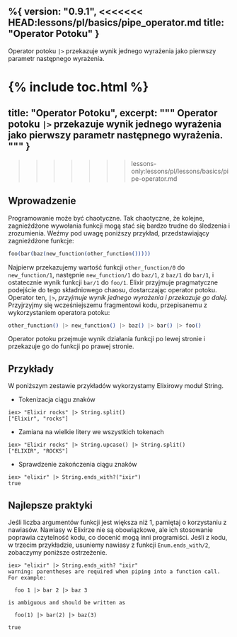 %{
  version: "0.9.1",
<<<<<<< HEAD:lessons/pl/basics/pipe_operator.md
  title: "Operator Potoku"
}
---

Operator potoku `|>` przekazuje wynik jednego wyrażenia jako pierwszy parametr następnego wyrażenia.

{% include toc.html %}
=======
  title: "Operator Potoku",
  excerpt: """
  Operator potoku `|>` przekazuje wynik jednego wyrażenia jako pierwszy parametr następnego wyrażenia.
  """
}
---
>>>>>>> lessons-only:lessons/pl/lessons/basics/pipe-operator.md

## Wprowadzenie

Programowanie może być chaotyczne. Tak chaotyczne, że kolejne, zagnieżdżone wywołania funkcji mogą stać się bardzo trudne do śledzenia i zrozumienia. Weźmy pod uwagę poniższy przykład, przedstawiający zagnieżdżone funkcje:

```elixir
foo(bar(baz(new_function(other_function()))))
```

Najpierw przekazujemy wartość funkcji `other_function/0` do `new_function/1`, następnie `new_function/1` do `baz/1`, z `baz/1` do `bar/1`, i ostatecznie wynik funkcji `bar/1` do `foo/1`. Elixir przyjmuje pragmatyczne podejście do tego składniowego chaosu, dostarczając operator potoku. Operator ten, `|>`, *przyjmuje wynik jednego wyrażenia i przekazuje go dalej*. Przyjrzyjmy się wcześniejszemu fragmentowi kodu, przepisanemu z wykorzystaniem operatora potoku:

```elixir
other_function() |> new_function() |> baz() |> bar() |> foo()
```

Operator potoku przejmuje wynik działania funkcji po lewej stronie i przekazuje go do funkcji po prawej stronie.

## Przykłady

W poniższym zestawie przykładów wykorzystamy Elixirowy moduł String.

- Tokenizacja ciągu znaków

```shell
iex> "Elixir rocks" |> String.split()
["Elixir", "rocks"]
```

- Zamiana na wielkie litery we wszystkich tokenach

```shell
iex> "Elixir rocks" |> String.upcase() |> String.split()
["ELIXIR", "ROCKS"]
```

- Sprawdzenie zakończenia ciągu znaków

```shell
iex> "elixir" |> String.ends_with?("ixir")
true
```

## Najlepsze praktyki

Jeśli liczba argumentów funkcji jest większa niż 1, pamiętaj o korzystaniu z nawiasów. Nawiasy w Elixirze nie są obowiązkowe, ale ich stosowanie poprawia czytelność kodu, co docenić mogą inni programiści. Jeśli z kodu, w trzecim przykładzie, usuniemy nawiasy z funkcji `Enum.ends_with/2`, zobaczymy poniższe ostrzeżenie.

```shell
iex> "elixir" |> String.ends_with? "ixir"
warning: parentheses are required when piping into a function call. For example:

  foo 1 |> bar 2 |> baz 3

is ambiguous and should be written as

  foo(1) |> bar(2) |> baz(3)

true
```

